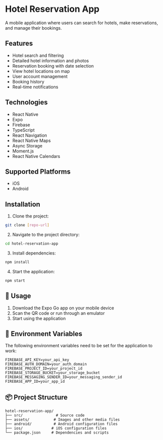 # Hotel Reservation App

A mobile application where users can search for hotels, make reservations, and manage their bookings.

##  Features

- Hotel search and filtering
- Detailed hotel information and photos
- Reservation booking with date selection
- View hotel locations on map
- User account management
- Booking history
- Real-time notifications

##  Technologies

- React Native
- Expo
- Firebase
- TypeScript
- React Navigation
- React Native Maps
- Async Storage
- Moment.js
- React Native Calendars

## Supported Platforms

- iOS
- Android

##  Installation

1. Clone the project:
```bash
git clone [repo-url]
```

2. Navigate to the project directory:
```bash
cd hotel-reservation-app
```

3. Install dependencies:
```bash
npm install
```

4. Start the application:
```bash
npm start
```

## 📄 Usage

1. Download the Expo Go app on your mobile device
2. Scan the QR code or run through an emulator
3. Start using the application

## 🔑 Environment Variables

The following environment variables need to be set for the application to work:

```env
FIREBASE_API_KEY=your_api_key
FIREBASE_AUTH_DOMAIN=your_auth_domain
FIREBASE_PROJECT_ID=your_project_id
FIREBASE_STORAGE_BUCKET=your_storage_bucket
FIREBASE_MESSAGING_SENDER_ID=your_messaging_sender_id
FIREBASE_APP_ID=your_app_id
```

## 📦 Project Structure

```
hotel-reservation-app/
├── src/               # Source code
├── assets/           # Images and other media files
├── android/          # Android configuration files
├── ios/             # iOS configuration files
└── package.json     # Dependencies and scripts


